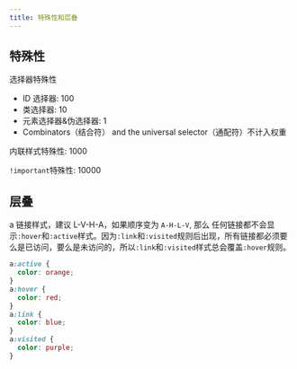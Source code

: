 ```yaml
---
title: 特殊性和层叠
---
```


## 特殊性

选择器特殊性

- ID 选择器: 100
- 类选择器: 10
- 元素选择器&伪选择器: 1
- Combinators（结合符） and the universal selector（通配符）不计入权重

内联样式特殊性: 1000

`!important`特殊性: 10000

## 层叠

a 链接样式，建议 L-V-H-A，如果顺序变为 `A-H-L-V`, 那么 任何链接都不会显示`:hover`和`:active`样式。因为`:link`和`:visited`规则后出现，所有链接都必须要么是已访问，要么是未访问的，所以`:link`和`:visited`样式总会覆盖`:hover`规则。

```css
a:active {
  color: orange;
}
a:hover {
  color: red;
}
a:link {
  color: blue;
}
a:visited {
  color: purple;
}
```
